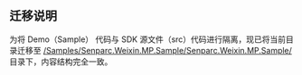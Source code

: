 ## 迁移说明

为将 Demo（Sample） 代码与 SDK 源文件（src）代码进行隔离，现已将当前目录迁移至 [/Samples/Senparc.Weixin.MP.Sample/Senparc.Weixin.MP.Sample/](../../../Samples/Senparc.Weixin.MP.Sample/Senparc.Weixin.MP.Sample/)目录下，内容结构完全一致。